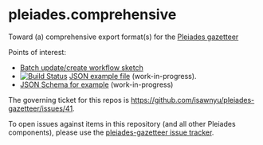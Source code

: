 # pleiades.comprehensive
Toward (a) comprehensive export format(s) for the [Pleiades gazetteer](http://pleiades.stoa.org)

Points of interest:

* [Batch update/create workflow sketch](https://github.com/isawnyu/pleiades.comprehensive/wiki/Batch-create-update-workflow-sketch)
* [![Build Status](https://travis-ci.org/isawnyu/pleiades.comprehensive.svg?branch=master)](https://travis-ci.org/isawnyu/pleiades.comprehensive) [JSON example file](https://github.com/isawnyu/pleiades.comprehensive/blob/master/json/example.json) (work-in-progress).
* [JSON Schema for example](https://github.com/isawnyu/pleiades.comprehensive/blob/master/json/schema.json) (work-in-progress)

The governing ticket for this repos is https://github.com/isawnyu/pleiades-gazetteer/issues/41.

To open issues against items in this repository (and all other Pleiades components), please use the [pleiades-gazetteer issue tracker](https://github.com/isawnyu/pleiades-gazetteer).

